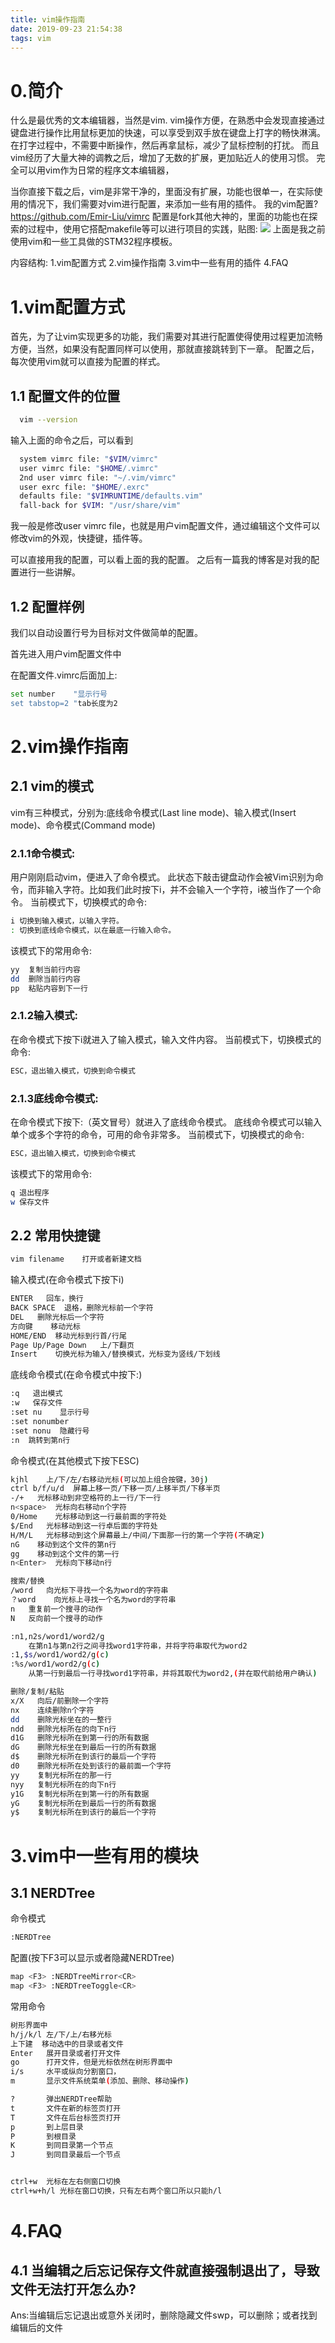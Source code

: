 ```yaml
---
title: vim操作指南
date: 2019-09-23 21:54:38
tags: vim
---
```

# 0.简介
什么是最优秀的文本编辑器，当然是vim.
vim操作方便，在熟悉中会发现直接通过键盘进行操作比用鼠标更加的快速，可以享受到双手放在键盘上打字的畅快淋漓。
在打字过程中，不需要中断操作，然后再拿鼠标，减少了鼠标控制的打扰。
而且vim经历了大量大神的调教之后，增加了无数的扩展，更加贴近人的使用习惯。
完全可以用vim作为日常的程序文本编辑器，

当你直接下载之后，vim是非常干净的，里面没有扩展，功能也很单一，在实际使用的情况下，我们需要对vim进行配置，来添加一些有用的插件。
我的vim配置?https://github.com/Emir-Liu/vimrc
配置是fork其他大神的，里面的功能也在探索的过程中，使用它搭配makefile等可以进行项目的实践，贴图:
![](stm32工程.png)
上面是我之前使用vim和一些工具做的STM32程序模板。

内容结构:
1.vim配置方式
2.vim操作指南
3.vim中一些有用的插件
4.FAQ

# 1.vim配置方式
首先，为了让vim实现更多的功能，我们需要对其进行配置使得使用过程更加流畅方便，当然，如果没有配置同样可以使用，那就直接跳转到下一章。
配置之后，每次使用vim就可以直接为配置的样式。

## 1.1 配置文件的位置
```bash
  vim --version
```
输入上面的命令之后，可以看到
```bash
  system vimrc file: "$VIM/vimrc"
  user vimrc file: "$HOME/.vimrc"
  2nd user vimrc file: "~/.vim/vimrc"
  user exrc file: "$HOME/.exrc"
  defaults file: "$VIMRUNTIME/defaults.vim"
  fall-back for $VIM: "/usr/share/vim"
```
我一般是修改user vimrc file，也就是用户vim配置文件，通过编辑这个文件可以修改vim的外观，快捷键，插件等。

可以直接用我的配置，可以看上面的我的配置。
之后有一篇我的博客是对我的配置进行一些讲解。

## 1.2 配置样例
我们以自动设置行号为目标对文件做简单的配置。

首先进入用户vim配置文件中

在配置文件.vimrc后面加上:
```bash
set number    "显示行号
set tabstop=2 "tab长度为2
```

# 2.vim操作指南

## 2.1 vim的模式
vim有三种模式，分别为:底线命令模式(Last line mode)、输入模式(Insert mode)、命令模式(Command mode)
### 2.1.1命令模式:
用户刚刚启动vim，便进入了命令模式。
此状态下敲击键盘动作会被Vim识别为命令，而非输入字符。比如我们此时按下i，并不会输入一个字符，i被当作了一个命令。
当前模式下，切换模式的命令:
```bash
i 切换到输入模式，以输入字符。
: 切换到底线命令模式，以在最底一行输入命令。
```
该模式下的常用命令:
```bash
yy  复制当前行内容
dd  删除当前行内容
pp  粘贴内容到下一行
```

### 2.1.2输入模式:
在命令模式下按下i就进入了输入模式，输入文件内容。
当前模式下，切换模式的命令:
```bash
ESC，退出输入模式，切换到命令模式
```

### 2.1.3底线命令模式:
在命令模式下按下:（英文冒号）就进入了底线命令模式。
底线命令模式可以输入单个或多个字符的命令，可用的命令非常多。
当前模式下，切换模式的命令:
```bash
ESC，退出输入模式，切换到命令模式
```
该模式下的常用命令:
```bash
q 退出程序
w 保存文件
```

## 2.2 常用快捷键
```bash
vim filename    打开或者新建文档
```

输入模式(在命令模式下按下i)
```bash 
ENTER   回车，换行
BACK SPACE  退格，删除光标前一个字符
DEL   删除光标后一个字符
方向键    移动光标
HOME/END  移动光标到行首/行尾 
Page Up/Page Down   上/下翻页
Insert    切换光标为输入/替换模式，光标变为竖线/下划线
```

底线命令模式(在命令模式中按下:)
```bash
:q   退出模式
:w   保存文件
:set nu    显示行号
:set nonumber
:set nonu  隐藏行号
:n  跳转到第n行
```

命令模式(在其他模式下按下ESC)
```bash
kjhl    上/下/左/右移动光标(可以加上组合按键，30j)
ctrl b/f/u/d  屏幕上移一页/下移一页/上移半页/下移半页
-/+   光标移动到非空格符的上一行/下一行
n<space>  光标向右移动n个字符
0/Home    光标移动到这一行最前面的字符处
$/End   光标移动到这一行卓后面的字符处
H/M/L   光标移动到这个屏幕最上/中间/下面那一行的第一个字符(不确定)
nG    移动到这个文件的第n行
gg    移动到这个文件的第一行
n<Enter>  光标向下移动n行

搜索/替换
/word   向光标下寻找一个名为word的字符串
？word    向光标上寻找一个名为word的字符串
n   重复前一个搜寻的动作
N   反向前一个搜寻的动作

:n1,n2s/word1/word2/g
    在第n1与第n2行之间寻找word1字符串，并将字符串取代为word2
:1,$s/word1/word2/g(c)
:%s/word1/word2/g(c)
    从第一行到最后一行寻找word1字符串，并将其取代为word2,(并在取代前给用户确认)

删除/复制/粘贴
x/X   向后/前删除一个字符
nx    连续删除n个字符
dd    删除光标坐在的一整行
ndd   删除光标所在的向下n行
d1G   删除光标所在到第一行的所有数据
dG    删除光标坐在到最后一行的所有数据
d$    删除光标所在到该行的最后一个字符
d0    删除光标所在处到该行的最前面一个字符
yy    复制光标所在的那一行
nyy   复制光标所在的向下n行
y1G   复制光标所在到第一行的所有数据
yG    复制光标所在到最后一行的所有数据
y$    复制光标所在到该行的最后一个字符
```

# 3.vim中一些有用的模块
## 3.1 NERDTree
命令模式
```bash
:NERDTree
```
配置(按下F3可以显示或者隐藏NERDTree)
```bash
map <F3> :NERDTreeMirror<CR>
map <F3> :NERDTreeToggle<CR>
```
常用命令
```bash
树形界面中
h/j/k/l 左/下/上/右移光标 
上下建  移动选中的目录或者文件
Enter   展开目录或者打开文件
go      打开文件，但是光标依然在树形界面中
i/s     水平或纵向分割窗口，
m       显示文件系统菜单(添加、删除、移动操作)

?       弹出NERDTree帮助
t       文件在新的标签页打开
T       文件在后台标签页打开
p       到上层目录
P       到根目录
K       到同目录第一个节点
J       到同目录最后一个节点


ctrl+w  光标在左右侧窗口切换
ctrl+w+h/l 光标在窗口切换，只有左右两个窗口所以只能h/l

```


# 4.FAQ
## 4.1 当编辑之后忘记保存文件就直接强制退出了，导致文件无法打开怎么办?
Ans:当编辑后忘记退出或意外关闭时，删除隐藏文件swp，可以删除；或者找到编辑后的文件
